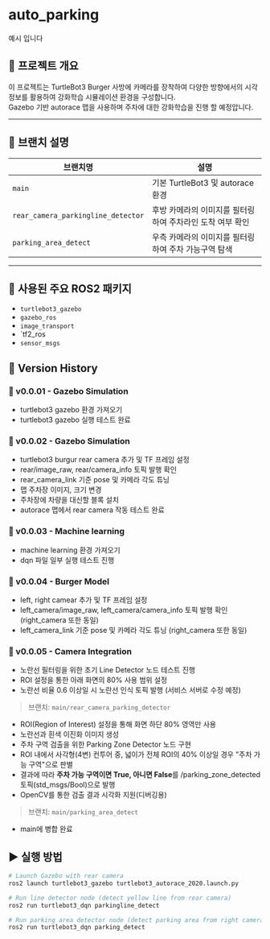 # auto_parking
예시 입니다
## 📝 프로젝트 개요

이 프로젝트는 TurtleBot3 Burger 사방에 카메라를 장착하여 다양한 방향에서의 시각 정보를 활용하여 강화학습 시뮬레이션 환경을 구성합니다.  
Gazebo 기반 autorace 맵을 사용하며 주차에 대한 강화학습을 진행 할 예정압니다. 

---

## 📁 브랜치 설명

| 브랜치명 | 설명 |
|----------|------|
| `main` | 기본 TurtleBot3 및 autorace 환경 |
| `rear_camera_parkingline_detector` | 후방 카메라의 이미지를 필터링하여 주차라인 도착 여부 확인 |
| `parking_area_detect` | 우측 카메라의 이미지를 필터링하여 주차 가능구역 탐색 |

---

## 📌 사용된 주요 ROS2 패키지
- `turtlebot3_gazebo`
- `gazebo_ros`
- `image_transport`
- `tf2_ros
- `sensor_msgs`

## 🔧 Version History

### 🚀 v0.0.01 - Gazebo Simulation
- turtlebot3 gazebo 환경 가져오기
- turtlebot3 gazebo 실행 테스트 완료

### 🚀 v0.0.02 - Gazebo Simulation
- turtlebot3 burgur rear camera 추가 및 TF 프레임 설정
- rear/image_raw, rear/camera_info 토픽 발행 확인
- rear_camera_link 기준 pose 및 카메라 각도 튜닝
- 맵 주차장 이미지, 크기 변경
- 주차장에 차량을 대신할 블록 설치
- autorace 맵에서 rear camera 작동 테스트 완료
  
### 🚀 v0.0.03 - Machine learning
- machine learning 환경 가져오기
- dqn 파일 일부 실행 테스트 진행
  
### 🚀 v0.0.04 - Burger Model
- left, right camear 추가 및 TF 프레임 설정
- left_camera/image_raw, left_camera/camera_info 토픽 발행 확인 (right_camera 또한 동일)
- left_camera_link 기준 pose 및 카메라 각도 튜닝 (right_camera 또한 동일)
  
### 🚀 v0.0.05 - Camera Integration
- 노란선 필터링을 위한 초기 Line Detector 노드 테스트 진행
- ROI 설정을 통한 아래 화면의 80% 사용 범위 설정
- 노란선 비율 0.6 이상일 시 노란선 인식 토픽 발행 (서비스 서버로 수정 예정)
> 브랜치: `main/rear_camera_parking_detector`
- ROI(Region of Interest) 설정을 통해 화면 하단 80% 영역만 사용
- 노란선과 흰색 이진화 이미지 생성
- 주차 구역 검출을 위한 Parking Zone Detector 노드 구현
- ROI 내에서 사각형(4변) 컨투어 중, 넓이가 전체 ROI의 40% 이상일 경우 "주차 가능 구역"으로 판별
- 결과에 따라 **주차 가능 구역이면 True, 아니면 False**를 /parking_zone_detected 토픽(std_msgs/Bool)으로 발행
- OpenCV를 통한 검출 결과 시각화 지원(디버깅용)
> 브랜치: `main/parking_area_detect`
- main에 병합 완료
## ▶️ 실행 방법

```bash
# Launch Gazebo with rear camera
ros2 launch turtlebot3_gazebo turtlebot3_autorace_2020.launch.py

# Run line detector node (detect yellow line from rear camera)
ros2 run turtlebot3_dqn parkingline_detect

# Run parking area detector node (detect parking area from right camera)
ros2 run turtlebot3_dqn parking_detect
```

